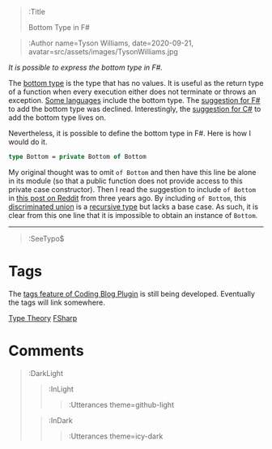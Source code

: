 > :Title
>
> Bottom Type in F#

> :Author name=Tyson Williams,
>         date=2020-09-21,
>         avatar=src/assets/images/TysonWilliams.jpg

_It is possible to express the bottom type in F#._

The [bottom type](https://en.wikipedia.org/wiki/Bottom_type) is the type that has no values.  It is useful as the return type of a function when every execution either does not terminate or throws an exception.  [Some languages](https://en.wikipedia.org/wiki/Bottom_type#In_programming_languages) include the bottom type.  The [suggestion for F#](https://github.com/fsharp/fslang-suggestions/issues/349) to add the bottom type was declined.  Interestingly, the [suggestion for C#](https://github.com/dotnet/csharplang/issues/538) to add the bottom type lives on.

Nevertheless, it is possible to define the bottom type in F#.  Here is how I would do it.

```fsharp
type Bottom = private Bottom of Bottom
```

My original thought was to omit `of Bottom` and then have this line be alone in its module (so that a public function does not provide access to this private case constructor).  Then I read the suggestion to include `of Bottom` in [this post on Reddit](https://www.reddit.com/r/fsharp/comments/5dmo1f/f_logical_void_type/) from three years ago.  By including `of Bottom`, this [discriminated union](https://docs.microsoft.com/en-us/dotnet/fsharp/language-reference/discriminated-unions) is a [recursive type](https://fsharpforfunandprofit.com/posts/recursive-types-and-folds/) but lacks a base case.  As such, it is clear from this one line that it is impossible to obtain an instance of `Bottom`.

---

> :SeeTypo$

# Tags

The [tags feature of Coding Blog Plugin](https://connect-platform.github.io/coding-blog-plugin/tags) is still being developed.  Eventually the tags will link somewhere.

[Type Theory](:Tag) [FSharp](:Tag)

# Comments

> :DarkLight
> > :InLight
> >
> > > :Utterances theme=github-light
>
> > :InDark
> >
> > > :Utterances theme=icy-dark
